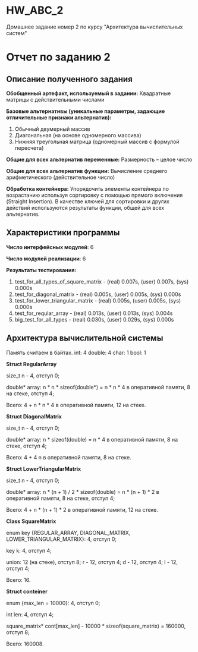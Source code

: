 # HW_ABC_2
Домашнее задание номер 2 по курсу "Архитектура вычислительных систем"

# Отчет по заданию 2

## Описание полученного задания
**Обобщенный артефакт, используемый в задании:** Квадратные матрицы с действительными числами

**Базовые альтернативы
(уникальные параметры,
задающие отличительные
признаки альтернатив):**
1. Обычный двумерный
массив
2. Диагональная (на основе
одномерного массива)
3. Нижняя треугольная
матрица (одномерный массив с формулой пересчета)

**Общие для всех альтернатив переменные:** Размерность – целое число

**Общие для всех альтернатив функции:** Вычисление среднего арифметического (действительное число)

**Обработка контейнера:** Упорядочить элементы контейнера по возрастанию используя сортировку с помощью прямого включения (Straight Insertion). В качестве ключей для сортировки и других действий используются результаты функции, общей для всех альтернатив.

## Характеристики программы
**Число интерфейсных модулей**: 6

**Число модулей реализации**: 6

**Результаты тестирования:**
1. test_for_all_types_of_square_matrix - (real) 0.007s, (user) 0.007s, (sys) 0.000s
2. test_for_diagonal_matrix - (real) 0.005s, (user) 0.005s, (sys) 0.000s
3. test_for_lower_triangular_matrix - (real) 0.005s, (user) 0.005s, (sys) 0.000s
4. test_for_reqular_array - (real) 0.013s, (user) 0.013s, (sys) 0.004s
5. big_test_for_all_types - (real) 0.030s, (user) 0.029s, (sys) 0.000s

## Архитектура вычислительной системы

Память считаем в байтах.
int: 4
double: 4
char: 1
bool: 1

**Struct RegularArray**

size_t n - 4, отступ 0;

double* array: n * n * sizeof(double*) = n * n * 4 в оперативной памяти, 8 на стеке, отступ 4;

Всего: 4 + n * n * 4 в оперативной памяти, 12 на стеке.

**Struct DiagonalMatrix**

size_t n - 4, отступ 0;

double* array: n * sizeof(double) = n * 4 в оперативной памяти, 8 на стеке, отступ 4;

Всего: 4 + 4 n в оперативной памяти, 8 на стеке.

**Struct LowerTriangularMatrix**

size_t n - 4, отступ 0;

double* array: n * (n + 1) / 2 * sizeof(double) = n * (n + 1) * 2 в оперативной памяти, 8 на стеке, отступ 4;

Всего: 4 + n * (n + 1) * 2 в оперативной памяти, 12 на стеке.

**Class SquareMatrix**

enum key {REGULAR_ARRAY, DIAGONAL_MATRIX, LOWER_TRIANGULAR_MATRIX}: 4, отступ 0;

key k: 4, отступ 4;

union: 12 (на стеке), отступ 8;
r - 12, отступ 4;
d - 12, отступ 4;
l - 12, отступ 4;

Всего: 16.

**Struct conteiner**

enum {max_len = 10000}: 4, отступ 0;

int len: 4, отступ 4;

square_matrix* cont[max_len] - 10000 * sizeof(square_matrix) = 160000, отступ 8;

Всего: 160008.

